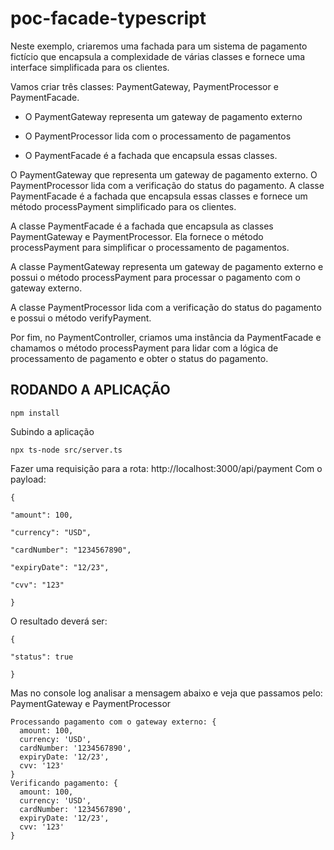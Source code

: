 
# poc-facade-typescript

  

Neste exemplo, criaremos uma fachada para um sistema de pagamento fictício que encapsula a complexidade de várias classes e fornece uma interface simplificada para os clientes.

  

Vamos criar três classes: PaymentGateway, PaymentProcessor e PaymentFacade.

  

- O PaymentGateway representa um gateway de pagamento externo

- O PaymentProcessor lida com o processamento de pagamentos

- O PaymentFacade é a fachada que encapsula essas classes.

  

O PaymentGateway que representa um gateway de pagamento externo. O PaymentProcessor lida com a verificação do status do pagamento. A classe PaymentFacade é a fachada que encapsula essas classes e fornece um método processPayment simplificado para os clientes.

  

A classe PaymentFacade é a fachada que encapsula as classes PaymentGateway e PaymentProcessor. Ela fornece o método processPayment para simplificar o processamento de pagamentos.

  

A classe PaymentGateway representa um gateway de pagamento externo e possui o método processPayment para processar o pagamento com o gateway externo.

  

A classe PaymentProcessor lida com a verificação do status do pagamento e possui o método verifyPayment.

  

Por fim, no PaymentController, criamos uma instância da PaymentFacade e chamamos o método processPayment para lidar com a lógica de processamento de pagamento e obter o status do pagamento.




## RODANDO A APLICAÇÃO
```
npm install
```
Subindo a aplicação
```
npx ts-node src/server.ts
```
Fazer uma requisição para a rota: http://localhost:3000/api/payment 
Com o payload: 
```
{

"amount": 100,

"currency": "USD",

"cardNumber": "1234567890",

"expiryDate": "12/23",

"cvv": "123"

}
```

O resultado deverá ser:
```
{

"status": true

}
```

Mas no console log analisar a mensagem abaixo e veja que passamos pelo:
PaymentGateway e PaymentProcessor
```
Processando pagamento com o gateway externo: {
  amount: 100,
  currency: 'USD',
  cardNumber: '1234567890',
  expiryDate: '12/23',
  cvv: '123'
}
Verificando pagamento: {
  amount: 100,
  currency: 'USD',
  cardNumber: '1234567890',
  expiryDate: '12/23',
  cvv: '123'
}
```